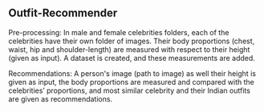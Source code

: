 ## Outfit-Recommender

Pre-processing:
In male and female celebrities folders, each of the celebrities have their own folder of images. Their body proportions (chest, waist, hip and shoulder-length) are measured with respect to their height (given as input). A dataset is created, and these measurements are added.

Recommendations:
A person's image (path to image) as well their height is given as input, the body proportions are measured and compared with the celebrities’ proportions, and most similar celebrity and their Indian outfits are given as recommendations.
